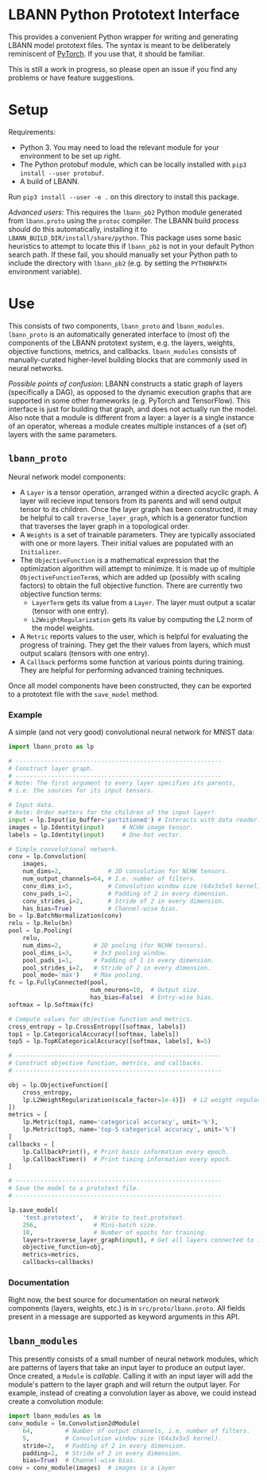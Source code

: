 # LBANN Python Prototext Interface

This provides a convenient Python wrapper for writing and generating
LBANN model prototext files. The syntax is meant to be deliberately
reminiscent of [PyTorch](https://pytorch.org/). If you use that, it
should be familiar.

This is still a work in progress, so please open an issue if you find
any problems or have feature suggestions.

# Setup

Requirements:
* Python 3. You may need to load the relevant module for your
  environment to be set up right.
* The Python protobuf module, which can be locally installed with
  `pip3 install --user protobuf`.
* A build of LBANN.

Run `pip3 install --user -e .` on this directory to install this
package.

_Advanced users_: This requires the `lbann_pb2` Python module
generated from `lbann.proto` using the `protoc` compiler. The LBANN
build process should do this automatically, installing it to
`LBANN_BUILD_DIR/install/share/python`.  This package uses some basic
heuristics to attempt to locate this if `lbann_pb2` is not in your
default Python search path. If these fail, you should manually set
your Python path to include the directory with `lbann_pb2` (e.g. by
setting the `PYTHONPATH` environment variable).

# Use

This consists of two components, `lbann_proto` and
`lbann_modules`. `lbann_proto` is an automatically generated interface
to (most of) the components of the LBANN prototext system, e.g. the
layers, weights, objective functions, metrics, and
callbacks. `lbann_modules` consists of manually-curated higher-level
building blocks that are commonly used in neural networks.

_Possible points of confusion_: LBANN constructs a static graph of
layers (specifically a DAG), as opposed to the dynamic execution
graphs that are supported in some other frameworks (e.g. PyTorch and
TensorFlow). This interface is just for building that graph, and does
not actually run the model. Also note that a module is different from
a layer: a layer is a single instance of an operator, whereas a module
creates multiple instances of a (set of) layers with the same
parameters.

## `lbann_proto`

Neural network model components:

* A `Layer` is a tensor operation, arranged within a directed acyclic
  graph. A layer will recieve input tensors from its parents and will
  send output tensor to its children. Once the layer graph has been
  constructed, it may be helpful to call `traverse_layer_graph`, which
  is a generator function that traverses the layer graph in a
  topological order.
* A `Weights` is a set of trainable parameters. They are typically
  associated with one or more layers. Their initial values are
  populated with an `Initializer`.
* The `ObjectiveFunction` is a mathematical expression that the
  optimization algorithm will attempt to minimize. It is made up of
  multiple `ObjectiveFunctionTerm`s, which are added up (possibly with
  scaling factors) to obtain the full objective function. There are
  currently two objective function terms:
    - `LayerTerm` gets its value from a `Layer`. The layer must output
      a scalar (tensor with one entry).
    - `L2WeightRegularization` gets its value by computing the L2 norm
      of the model weights.
* A `Metric` reports values to the user, which is helpful for
  evaluating the progress of training. They get the their values from
  layers, which must output scalars (tensors with one entry).
* A `Callback` performs some function at various points during
  training. They are helpful for performing advanced training
  techniques.

Once all model components have been constructed, they can be exported
to a prototext file with the `save_model` method.

### Example

A simple (and not very good) convolutional neural network for MNIST
data:

```py
import lbann_proto as lp

# ----------------------------------------------------------
# Construct layer graph.
# ----------------------------------------------------------
# Note: The first argument to every layer specifies its parents,
# i.e. the sources for its input tensors.

# Input data.
# Note: Order matters for the children of the input layer!
input = lp.Input(io_buffer='partitioned') # Interacts with data reader.
images = lp.Identity(input)     # NCHW image tensor.
labels = lp.Identity(input)     # One-hot vector.

# Simple convolutional network.
conv = lp.Convolution(
    images,
    num_dims=2,             # 2D convolution for NCHW tensors.
    num_output_channels=64, # I.e. number of filters.
    conv_dims_i=5,          # Convolution window size (64x3x5x5 kernel).
    conv_pads_i=2,          # Padding of 2 in every dimension.
    conv_strides_i=2,       # Stride of 2 in every dimension.
    has_bias=True)          # Channel-wise bias.
bn = lp.BatchNormalization(conv)
relu = lp.Relu(bn)
pool = lp.Pooling(
    relu,
    num_dims=2,         # 2D pooling (for NCHW tensors).
    pool_dims_i=3,      # 3x3 pooling window.
    pool_pads_i=1,      # Padding of 1 in every dimension.
    pool_strides_i=2,   # Stride of 2 in every dimension.
    pool_mode='max')    # Max pooling.
fc = lp.FullyConnected(pool,
                       num_neurons=10,  # Output size.
                       has_bias=False)  # Entry-wise bias.
softmax = lp.Softmax(fc)

# Compute values for objective function and metrics.
cross_entropy = lp.CrossEntropy([softmax, labels])
top1 = lp.CategoricalAccuracy([softmax, labels])
top5 = lp.TopKCategoricalAccuracy([softmax, labels], k=5)

# ----------------------------------------------------------
# Construct objective function, metrics, and callbacks.
# ----------------------------------------------------------

obj = lp.ObjectiveFunction([
    cross_entropy,
    lp.L2WeightRegularization(scale_factor=1e-4)])  # L2 weight regularization
])
metrics = [
    lp.Metric(top1, name='categorical accuracy', unit='%'),
    lp.Metric(top5, name='top-5 categorical accuracy', unit='%')
]
callbacks = [
    lp.CallbackPrint(), # Print basic information every epoch.
    lp.CallbackTimer()  # Print timing information every epoch.
]

# ----------------------------------------------------------
# Save the model to a prototext file.
# ----------------------------------------------------------

lp.save_model(
    'test.prototext',   # Write to test.prototext.
    256,                # Mini-batch size.
    10,                 # Number of epochs for training.
    layers=traverse_layer_graph(input), # Get all layers connected to input.
    objective_function=obj,
    metrics=metrics,
    callbacks=callbacks)

```

### Documentation

Right now, the best source for documentation on neural network
components (layers, weights, etc.) is in `src/proto/lbann.proto`. All
fields present in a message are supported as keyword arguments in this
API.

## `lbann_modules`

This presently consists of a small number of neural network modules,
which are patterns of layers that take an input layer to produce an
output layer. Once created, a `Module` is _callable_. Calling it with
an input layer will add the module's pattern to the layer graph and
will return the output layer. For example, instead of creating a
convolution layer as above, we could instead create a convolution
module:

```py
import lbann_modules as lm
conv_module = lm.Convolution2dModule(
    64,         # Number of output channels, i.e. number of filters.
    5,          # Convolution window size (64x3x5x5 kernel).
    stride=2,   # Padding of 2 in every dimension.
    padding=2,  # Stride of 2 in every dimension.
    bias=True)  # Channel-wise bias.
conv = conv_module(images)  # images is a Layer
```
